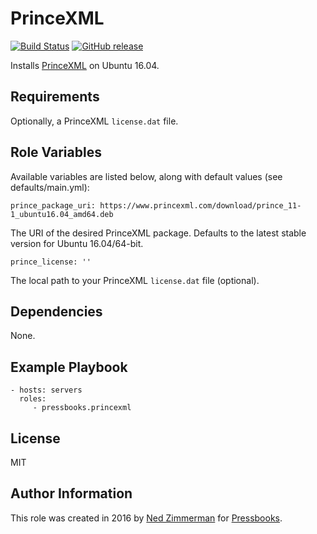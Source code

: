 PrinceXML
=========

[![Build Status](https://img.shields.io/travis/pressbooks/ansible-role-princexml.svg?style=flat-square)](https://travis-ci.org/pressbooks/ansible-role-princexml) [![GitHub release](https://img.shields.io/github/release/pressbooks/ansible-role-princexml.svg?style=flat-square)](https://github.com/pressbooks/ansible-role-princexml/releases/latest)

Installs [PrinceXML](https://princexml.com) on Ubuntu 16.04.

Requirements
------------

Optionally, a PrinceXML `license.dat` file.

Role Variables
--------------

Available variables are listed below, along with default values (see defaults/main.yml):

    prince_package_uri: https://www.princexml.com/download/prince_11-1_ubuntu16.04_amd64.deb

The URI of the desired PrinceXML package. Defaults to the latest stable version for Ubuntu 16.04/64-bit.

    prince_license: ''

The local path to your PrinceXML `license.dat` file (optional).

Dependencies
------------

None.

Example Playbook
----------------

    - hosts: servers
      roles:
         - pressbooks.princexml

License
-------

MIT

Author Information
------------------

This role was created in 2016 by [Ned Zimmerman](https://github.com/greatislander) for [Pressbooks](https://pressbooks.org).
